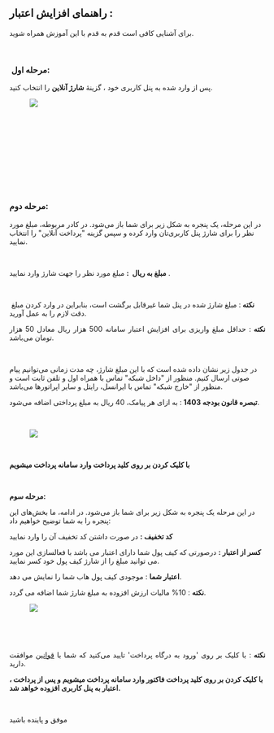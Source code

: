 <h2>راهنمای افزایش اعتبار :</h2><p>برای آشنایی کافی است قدم به قدم با این آموزش همراه شوید.</p><p>&nbsp;&nbsp;</p><h3>&nbsp;<strong>مرحله اول:</strong></h3><p>پس از وارد شده به پنل کاربری خود ، گزینۀ&nbsp;<strong>شارژ آنلاین</strong>&nbsp;را انتخاب کنید.</p><figure class="image"><img src="https://hub.amootsoft.com/content/editor/1fc5cac5-ea92-4ca2-a309-1f8137b3052eimage.jpeg.jpeg"></figure><h3><strong>&nbsp;</strong>&nbsp;</h3><p>&nbsp;</p><h3>&nbsp;</h3><h3>&nbsp;</h3><h3><strong>مرحله دوم:</strong></h3><p>در این مرحله، یک پنجره به شکل زیر برای شما باز می‌شود. در کادر مربوطه، مبلغ مورد نظر را برای شارژ پنل کاربری‌تان وارد کرده و سپس گزینه "پرداخت آنلاین" را انتخاب نمایید.</p><p>&nbsp;</p><p><strong>مبلغ به ریال &nbsp;:</strong> مبلغ مورد نظر را جهت شارژ وارد نمایید .</p><p>&nbsp;</p><p>&nbsp;<strong>نکته </strong>: مبلغ شارژ شده در پنل شما غیرقابل برگشت است، بنابراین در وارد کردن مبلغ دقت لازم را به عمل آورید.</p><p style="text-align:justify;"><strong>نکته </strong>: حداقل مبلغ واریزی برای افزایش اعتبار سامانه 500 هزار ریال معادل 50 هزار تومان می‌باشد.</p><p>&nbsp;</p><p>در جدول زیر نشان داده شده است که با این مبلغ شارژ، چه مدت زمانی می‌توانیم پیام صوتی ارسال کنیم. منظور از "داخل شبکه" تماس با همراه اول و تلفن ثابت است و منظور از "خارج شبکه" تماس با ایرانسل، رایتل و سایر اپراتورها می‌باشد.</p><p><strong>تبصره قانون بودجه 1403 </strong>: به ازای هر پیامک، 40 ریال به مبلغ پرداختی اضافه می‌شود.</p><p>&nbsp;</p><figure class="image"><img src="https://hub.amootsoft.com/content/editor/967e57be-61ec-415a-a162-f1f4d796e275image.png.png"></figure><p><strong>&nbsp;</strong></p><p><strong>با کلیک کردن بر روی کلید پرداخت وارد سامانه پرداخت میشویم&nbsp;</strong></p><p>&nbsp;</p><p><span class="text-huge"><strong>مرحله سوم:</strong></span></p><p>در این مرحله یک پنجره‌ به شکل زیر برای شما باز می‌شود. در ادامه، ما بخش‌های این پنجره را به شما توضیح خواهیم داد:<strong>&nbsp;</strong></p><p><strong>کد تخفیف&nbsp;:</strong>&nbsp;در صورت داشتن کد تخفیف آن را وارد نمایید</p><p><strong>کسر از اعتبار :</strong> درصورتی که کیف پول شما دارای اعتبار می باشد با فعالسازی این مورد می توانید مبلغ را از شارژ کیف پول خود کسر نمایید.</p><p><strong>اعتبار شما</strong> : موجودی کیف پول هاب شما را نمایش می دهد.</p><p><strong>نکته</strong> : 10% مالیات ارزش افزوده به مبلغ شارژ شما اضافه می گردد.</p><figure class="image"><img src="https://hub.amootsoft.com/content/editor/958be8b8-7243-4ff8-bbd2-94e83bcdc75fفاکتور.png.png"></figure><p style="text-align:justify;">&nbsp;</p><p style="text-align:justify;">&nbsp;</p><p style="text-align:justify;"><strong>نکته </strong>: با کلیک بر روی 'ورود به درگاه پرداخت' تایید می‌کنید که شما با <a href="https://hub.amootsoft.com/rules">قوانین</a> موافقت دارید.</p><p><strong>با کلیک کردن بر روی کلید پرداخت فاکتور وارد سامانه پرداخت میشویم&nbsp;و پس از پرداخت ، اعتبار به پنل کاربری افزوده خواهد شد.</strong></p><p>&nbsp;</p><p>موفق و پاینده باشید</p>